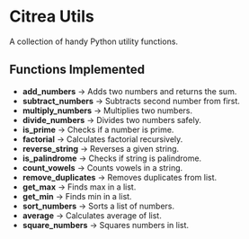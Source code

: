# Citrea Utils

A collection of handy Python utility functions.

## Functions Implemented

- **add_numbers** → Adds two numbers and returns the sum.
- **subtract_numbers** → Subtracts second number from first.
- **multiply_numbers** → Multiplies two numbers.
- **divide_numbers** → Divides two numbers safely.
- **is_prime** → Checks if a number is prime.
- **factorial** → Calculates factorial recursively.
- **reverse_string** → Reverses a given string.
- **is_palindrome** → Checks if string is palindrome.
- **count_vowels** → Counts vowels in a string.
- **remove_duplicates** → Removes duplicates from list.
- **get_max** → Finds max in a list.
- **get_min** → Finds min in a list.
- **sort_numbers** → Sorts a list of numbers.
- **average** → Calculates average of list.
- **square_numbers** → Squares numbers in list.
